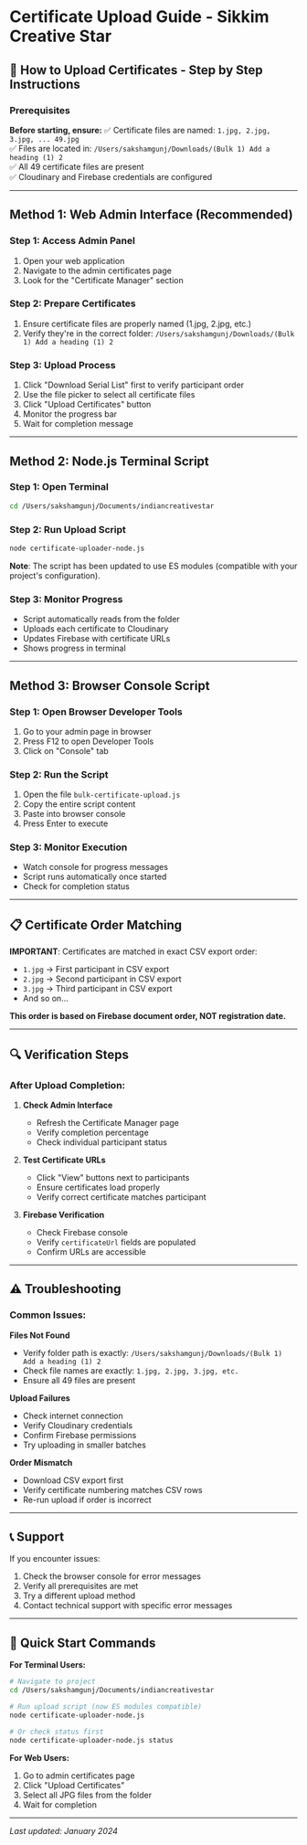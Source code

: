 # Certificate Upload Guide - Sikkim Creative Star

## 🚀 How to Upload Certificates - Step by Step Instructions

### Prerequisites

**Before starting, ensure:**
✅ Certificate files are named: `1.jpg, 2.jpg, 3.jpg, ... 49.jpg`  
✅ Files are located in: `/Users/sakshamgunj/Downloads/(Bulk 1) Add a heading (1) 2`  
✅ All 49 certificate files are present  
✅ Cloudinary and Firebase credentials are configured  

---

## Method 1: Web Admin Interface (Recommended)

### Step 1: Access Admin Panel
1. Open your web application
2. Navigate to the admin certificates page
3. Look for the "Certificate Manager" section

### Step 2: Prepare Certificates
1. Ensure certificate files are properly named (1.jpg, 2.jpg, etc.)
2. Verify they're in the correct folder: `/Users/sakshamgunj/Downloads/(Bulk 1) Add a heading (1) 2`

### Step 3: Upload Process
1. Click "Download Serial List" first to verify participant order
2. Use the file picker to select all certificate files
3. Click "Upload Certificates" button
4. Monitor the progress bar
5. Wait for completion message

---

## Method 2: Node.js Terminal Script

### Step 1: Open Terminal
```bash
cd /Users/sakshamgunj/Documents/indiancreativestar
```

### Step 2: Run Upload Script
```bash
node certificate-uploader-node.js
```

**Note**: The script has been updated to use ES modules (compatible with your project's configuration).

### Step 3: Monitor Progress
- Script automatically reads from the folder
- Uploads each certificate to Cloudinary
- Updates Firebase with certificate URLs
- Shows progress in terminal

---

## Method 3: Browser Console Script

### Step 1: Open Browser Developer Tools
1. Go to your admin page in browser
2. Press F12 to open Developer Tools
3. Click on "Console" tab

### Step 2: Run the Script
1. Open the file `bulk-certificate-upload.js`
2. Copy the entire script content
3. Paste into browser console
4. Press Enter to execute

### Step 3: Monitor Execution
- Watch console for progress messages
- Script runs automatically once started
- Check for completion status

---

## 📋 Certificate Order Matching

**IMPORTANT**: Certificates are matched in exact CSV export order:

- `1.jpg` → First participant in CSV export
- `2.jpg` → Second participant in CSV export  
- `3.jpg` → Third participant in CSV export
- And so on...

**This order is based on Firebase document order, NOT registration date.**

---

## 🔍 Verification Steps

### After Upload Completion:

1. **Check Admin Interface**
   - Refresh the Certificate Manager page
   - Verify completion percentage
   - Check individual participant status

2. **Test Certificate URLs**
   - Click "View" buttons next to participants
   - Ensure certificates load properly
   - Verify correct certificate matches participant

3. **Firebase Verification**
   - Check Firebase console
   - Verify `certificateUrl` fields are populated
   - Confirm URLs are accessible

---

## ⚠️ Troubleshooting

### Common Issues:

**Files Not Found**
- Verify folder path is exactly: `/Users/sakshamgunj/Downloads/(Bulk 1) Add a heading (1) 2`
- Check file names are exactly: `1.jpg, 2.jpg, 3.jpg, etc.`
- Ensure all 49 files are present

**Upload Failures**
- Check internet connection
- Verify Cloudinary credentials
- Confirm Firebase permissions
- Try uploading in smaller batches

**Order Mismatch**
- Download CSV export first
- Verify certificate numbering matches CSV rows
- Re-run upload if order is incorrect

---

## 📞 Support

If you encounter issues:
1. Check the browser console for error messages
2. Verify all prerequisites are met
3. Try a different upload method
4. Contact technical support with specific error messages

---

## 🎯 Quick Start Commands

**For Terminal Users:**
```bash
# Navigate to project
cd /Users/sakshamgunj/Documents/indiancreativestar

# Run upload script (now ES modules compatible)
node certificate-uploader-node.js

# Or check status first
node certificate-uploader-node.js status
```

**For Web Users:**
1. Go to admin certificates page
2. Click "Upload Certificates"
3. Select all JPG files from the folder
4. Wait for completion

---

*Last updated: January 2024*